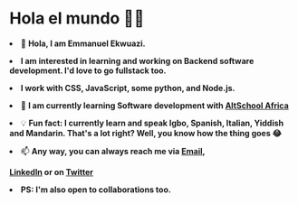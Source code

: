   <h1> Hola el mundo 👋🏾</h1>
 
<p><li>👋 <b> Hola, I am Emmanuel Ekwuazi.</b></li></p>
<p><li><b> I am interested in learning and working on Backend software development. I'd love to go fullstack too.</b></li></p>
<p><li><b> I work with CSS, JavaScript, some python, and Node.js.</b></li></p>
<p><li>🌱 <b> I am currently learning Software development with <a href="https://www.altschoolafrica.com"> AltSchool Africa </a></b></li></p>
<p><li>💡 <b> Fun fact: I currently learn and speak Igbo, Spanish, Italian, Yiddish and Mandarin. That's a lot right? Well, you know how the thing goes 😂</b></li></p>
<p><li>📫 <b> Any way, you can always reach me via <a href="ekwuaziemma@gmail.com">Email</a>, <a href="https://www.linkedin.com/in/emmanuel-ekwuazi-57a12221"> </p>LinkedIn</a> or on <a href="@EkwuaziEmmanuel">Twitter</a></b></li></p>
<p><li><b>PS: <b>I'm also open to collaborations too.</b></b></li></p>
 

<!---
LegionImmanuel/LegionImmanuel is a ✨ special ✨ repository because its `README.md` (this file) appears on your GitHub profile.
You can click the Preview link to take a look at your changes.
--->
